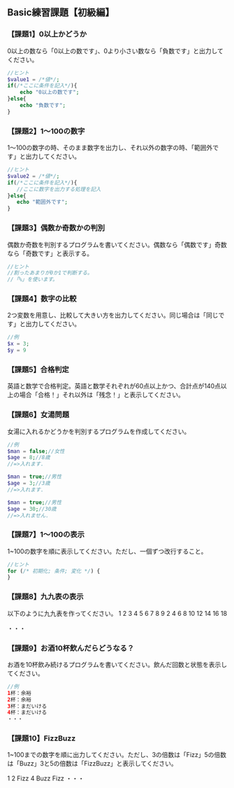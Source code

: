 ## Basic練習課題【初級編】

<h3>【課題1】0以上かどうか</h3>

0以上の数なら「0以上の数です」、0より小さい数なら「負数です」と出力してください。

```php
//ヒント
$value1 = /*値*/;
if(/*ここに条件を記入*/){
	echo "0以上の数です";
}else{
	echo "負数です";
}
```

<h3>【課題2】1〜100の数字</h3>

1〜100の数字の時、そのまま数字を出力し、それ以外の数字の時、「範囲外です」と出力してください。

 ```php
//ヒント
$value2 = /*値*/;
if(/*ここに条件を記入*/){
	//ここに数字を出力する処理を記入
}else{
	echo "範囲外です";
}
 ```

<h3>【課題3】偶数か奇数かの判別</h3>

偶数か奇数を判別するプログラムを書いてください。偶数なら「偶数です」奇数なら「奇数です」と表示する。

```php
//ヒント
//割ったあまりが0か1で判断する。
//「%」を使います。
```

<h3>【課題4】数字の比較</h3>

2つ変数を用意し、比較して大きい方を出力してください。同じ場合は「同じです」と出力してください。

```php
//例
$x = 3;
$y = 9
```

<h3>【課題5】合格判定</h3>

英語と数学で合格判定。英語と数学それぞれが60点以上かつ、合計点が140点以上の場合「合格！」それ以外は「残念！」と表示してください。

<h3>【課題6】女湯問題</h3>

女湯に入れるかどうかを判別するプログラムを作成してください。

```php
//例
$man = false;//女性
$age = 8;//8歳
//=>入れます.

$man = true;//男性
$age = 3;//3歳
//=>入れます.

$man = true;//男性
$age = 30;//30歳
//=>入れません.
```

<h3>【課題7】1〜100の表示</h3>

1~100の数字を順に表示してください。ただし、一個ずつ改行すること。

```php
//ヒント
for (/* 初期化; 条件; 変化 */) {
}
```

<h3>【課題8】九九表の表示</h3>

以下のように九九表を作ってください。
1 2 3 4 5 6 7 8 9
2 4 6 8 10 12 14 16 18

・・・

<h3>【課題9】お酒10杯飲んだらどうなる？</h3>

お酒を10杯飲み続けるプログラムを書いてください。飲んだ回数と状態を表示してください。

```php
//例
1杯：余裕
2杯：余裕
3杯：まだいける
4杯：まだいける
・・・
```

<h3>【課題10】FizzBuzz</h3>

1~100までの数字を順に出力してください。ただし、3の倍数は「Fizz」5の倍数は「Buzz」3と5の倍数は「FizzBuzz」と表示してください。

1 2 Fizz 4 Buzz Fizz ・・・